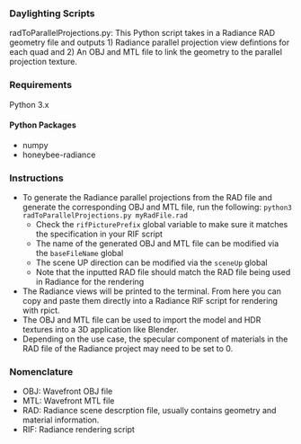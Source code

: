 ### Daylighting Scripts

radToParallelProjections.py: This Python script takes in a Radiance RAD geometry file and outputs 1) Radiance parallel projection view defintions for each quad and 2) An OBJ and MTL file to link the geometry to the parallel projection texture.

### Requirements

Python 3.x

#### Python Packages
* numpy
* honeybee-radiance

### Instructions

* To generate the Radiance parallel projections from the RAD file and generate the corresponding OBJ and MTL file, run the following: `python3 radToParallelProjections.py myRadFile.rad`
    * Check the `rifPicturePrefix` global variable to make sure it matches the specification in your RIF script
    * The name of the generated OBJ and MTL file can be modified via the `baseFileName` global
    * The scene UP direction can be modified via the `sceneUp` global
    * Note that the inputted RAD file should match the RAD file being used in Radiance for the rendering
* The Radiance views will be printed to the terminal. From here you can copy and paste them directly into a Radiance RIF script for rendering with rpict.
* The OBJ and MTL file can be used to import the model and HDR textures into a 3D application like Blender.
* Depending on the use case, the specular component of materials in the RAD file of the Radiance project may need to be set to 0.

### Nomenclature

* OBJ: Wavefront OBJ file
* MTL: Wavefront MTL file
* RAD: Radiance scene descrption file, usually contains geometry and material information.
* RIF: Radiance rendering script